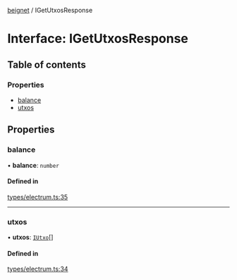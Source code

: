 [beignet](../README.md) / IGetUtxosResponse

# Interface: IGetUtxosResponse

## Table of contents

### Properties

- [balance](IGetUtxosResponse.md#balance)
- [utxos](IGetUtxosResponse.md#utxos)

## Properties

### balance

• **balance**: `number`

#### Defined in

[types/electrum.ts:35](https://github.com/synonymdev/beignet/blob/05d5011/src/types/electrum.ts#L35)

___

### utxos

• **utxos**: [`IUtxo`](IUtxo.md)[]

#### Defined in

[types/electrum.ts:34](https://github.com/synonymdev/beignet/blob/05d5011/src/types/electrum.ts#L34)
